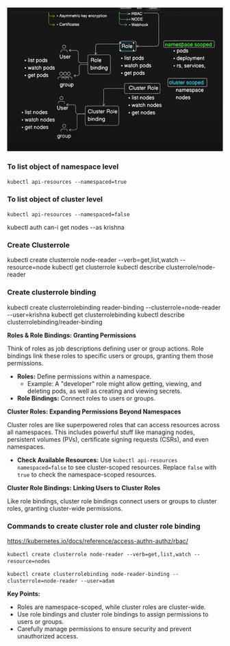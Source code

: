 ![alt text](image.png)

### To list object of namespace level
`kubectl api-resources --namespaced=true`

### To list object of cluster level
`kubectl api-resources --namespaced=false`

kubectl auth can-i get nodes --as krishna

### Create Clusterrole
kubectl create clusterrole node-reader --verb=get,list,watch --resource=node
kubectl get clusterrole
kubectl describe clusterrole/node-reader

### Create clusterrole binding
kubectl create clusterrolebinding reader-binding --clusterrole=node-reader --user=krishna
kubectl get clusterrolebinding
kubectl describe clusterrolebinding/reader-binding



**Roles & Role Bindings: Granting Permissions** 

Think of roles as job descriptions defining user or group actions. Role bindings link these roles to specific users or groups, granting them those permissions. 

* **Roles:** Define permissions within a namespace. 
   * Example: A "developer" role might allow getting, viewing, and deleting pods, as well as creating and viewing secrets. 
* **Role Bindings:** Connect roles to users or groups. 

**Cluster Roles: Expanding Permissions Beyond Namespaces**

Cluster roles are like superpowered roles that can access resources across all namespaces. This includes powerful stuff like managing nodes, persistent volumes (PVs), certificate signing requests (CSRs), and even namespaces. 

* **Check Available Resources:** Use `kubectl api-resources namespaced=false` to see cluster-scoped resources. Replace `false` with `true` to check the namespace-scoped resources.

**Cluster Role Bindings: Linking Users to Cluster Roles**

Like role bindings, cluster role bindings connect users or groups to cluster roles, granting cluster-wide permissions. 

### Commands to create cluster role and cluster role binding

https://kubernetes.io/docs/reference/access-authn-authz/rbac/

```
kubectl create clusterrole node-reader --verb=get,list,watch --resource=nodes
```

```
kubectl create clusterrolebinding node-reader-binding --clusterrole=node-reader --user=adam
```

**Key Points:**

* Roles are namespace-scoped, while cluster roles are cluster-wide. 
* Use role bindings and cluster role bindings to assign permissions to users or groups. 
* Carefully manage permissions to ensure security and prevent unauthorized access. 

